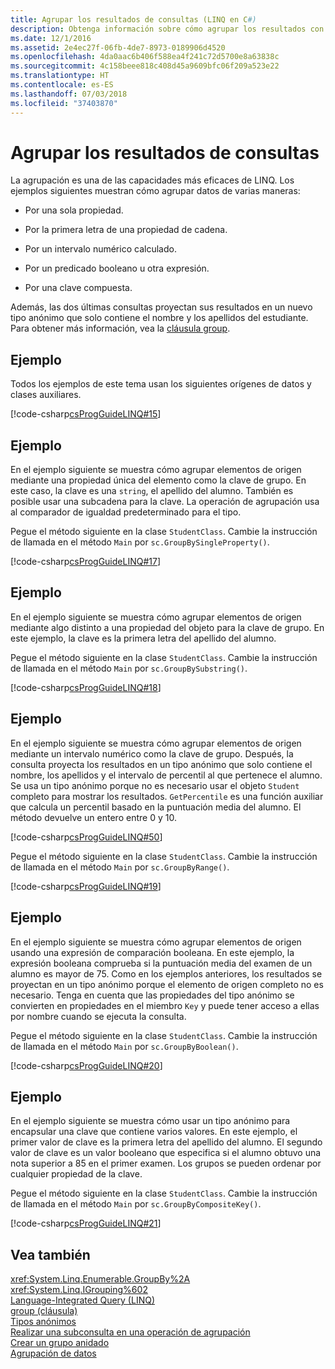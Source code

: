 ```yaml
---
title: Agrupar los resultados de consultas (LINQ en C#)
description: Obtenga información sobre cómo agrupar los resultados con LINQ en C#.
ms.date: 12/1/2016
ms.assetid: 2e4ec27f-06fb-4de7-8973-0189906d4520
ms.openlocfilehash: 4da0aac6b406f588ea4f241c72d5700e8a63838c
ms.sourcegitcommit: 4c158beee818c408d45a9609bfc06f209a523e22
ms.translationtype: HT
ms.contentlocale: es-ES
ms.lasthandoff: 07/03/2018
ms.locfileid: "37403870"
---
```

# <a name="group-query-results"></a>Agrupar los resultados de consultas

La agrupación es una de las capacidades más eficaces de LINQ. Los ejemplos siguientes muestran cómo agrupar datos de varias maneras:

- Por una sola propiedad.

- Por la primera letra de una propiedad de cadena.

- Por un intervalo numérico calculado.

- Por un predicado booleano u otra expresión.

- Por una clave compuesta.

Además, las dos últimas consultas proyectan sus resultados en un nuevo tipo anónimo que solo contiene el nombre y los apellidos del estudiante. Para obtener más información, vea la [cláusula group](../language-reference/keywords/group-clause.md).

## <a name="example"></a>Ejemplo

Todos los ejemplos de este tema usan los siguientes orígenes de datos y clases auxiliares.

[!code-csharp[csProgGuideLINQ#15](~/samples/snippets/csharp/concepts/linq/how-to-group-query-results_1.cs)]

## <a name="example"></a>Ejemplo

En el ejemplo siguiente se muestra cómo agrupar elementos de origen mediante una propiedad única del elemento como la clave de grupo. En este caso, la clave es una `string`, el apellido del alumno. También es posible usar una subcadena para la clave. La operación de agrupación usa al comparador de igualdad predeterminado para el tipo.

Pegue el método siguiente en la clase `StudentClass`. Cambie la instrucción de llamada en el método `Main` por `sc.GroupBySingleProperty()`.

[!code-csharp[csProgGuideLINQ#17](~/samples/snippets/csharp/concepts/linq/how-to-group-query-results_2.cs)]

## <a name="example"></a>Ejemplo

En el ejemplo siguiente se muestra cómo agrupar elementos de origen mediante algo distinto a una propiedad del objeto para la clave de grupo. En este ejemplo, la clave es la primera letra del apellido del alumno.

Pegue el método siguiente en la clase `StudentClass`. Cambie la instrucción de llamada en el método `Main` por `sc.GroupBySubstring()`.

[!code-csharp[csProgGuideLINQ#18](~/samples/snippets/csharp/concepts/linq/how-to-group-query-results_3.cs)]

## <a name="example"></a>Ejemplo

En el ejemplo siguiente se muestra cómo agrupar elementos de origen mediante un intervalo numérico como la clave de grupo. Después, la consulta proyecta los resultados en un tipo anónimo que solo contiene el nombre, los apellidos y el intervalo de percentil al que pertenece el alumno. Se usa un tipo anónimo porque no es necesario usar el objeto `Student` completo para mostrar los resultados. `GetPercentile` es una función auxiliar que calcula un percentil basado en la puntuación media del alumno. El método devuelve un entero entre 0 y 10.

[!code-csharp[csProgGuideLINQ#50](~/samples/snippets/csharp/concepts/linq/how-to-group-query-results_4.cs)]

Pegue el método siguiente en la clase `StudentClass`. Cambie la instrucción de llamada en el método `Main` por `sc.GroupByRange()`.

[!code-csharp[csProgGuideLINQ#19](~/samples/snippets/csharp/concepts/linq/how-to-group-query-results_5.cs)]

## <a name="example"></a>Ejemplo

En el ejemplo siguiente se muestra cómo agrupar elementos de origen usando una expresión de comparación booleana. En este ejemplo, la expresión booleana comprueba si la puntuación media del examen de un alumno es mayor de 75. Como en los ejemplos anteriores, los resultados se proyectan en un tipo anónimo porque el elemento de origen completo no es necesario. Tenga en cuenta que las propiedades del tipo anónimo se convierten en propiedades en el miembro `Key` y puede tener acceso a ellas por nombre cuando se ejecuta la consulta.

Pegue el método siguiente en la clase `StudentClass`. Cambie la instrucción de llamada en el método `Main` por `sc.GroupByBoolean()`.

[!code-csharp[csProgGuideLINQ#20](~/samples/snippets/csharp/concepts/linq/how-to-group-query-results_6.cs)]

## <a name="example"></a>Ejemplo

En el ejemplo siguiente se muestra cómo usar un tipo anónimo para encapsular una clave que contiene varios valores. En este ejemplo, el primer valor de clave es la primera letra del apellido del alumno. El segundo valor de clave es un valor booleano que especifica si el alumno obtuvo una nota superior a 85 en el primer examen. Los grupos se pueden ordenar por cualquier propiedad de la clave.

Pegue el método siguiente en la clase `StudentClass`. Cambie la instrucción de llamada en el método `Main` por `sc.GroupByCompositeKey()`.

[!code-csharp[csProgGuideLINQ#21](~/samples/snippets/csharp/concepts/linq/how-to-group-query-results_7.cs)]

## <a name="see-also"></a>Vea también

<xref:System.Linq.Enumerable.GroupBy%2A>  
<xref:System.Linq.IGrouping%602>  
[Language-Integrated Query (LINQ)](index.md)  
[group (cláusula)](../language-reference/keywords/group-clause.md)  
[Tipos anónimos](../programming-guide/classes-and-structs/anonymous-types.md)  
[Realizar una subconsulta en una operación de agrupación](perform-a-subquery-on-a-grouping-operation.md)  
[Crear un grupo anidado](create-a-nested-group.md)  
[Agrupación de datos](../programming-guide/concepts/linq/grouping-data.md)  